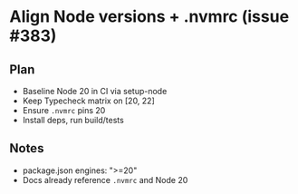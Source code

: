# Align Node versions + .nvmrc (issue #383)

## Plan

- Baseline Node 20 in CI via setup-node
- Keep Typecheck matrix on [20, 22]
- Ensure `.nvmrc` pins 20
- Install deps, run build/tests

## Notes

- package.json engines: ">=20"
- Docs already reference `.nvmrc` and Node 20
